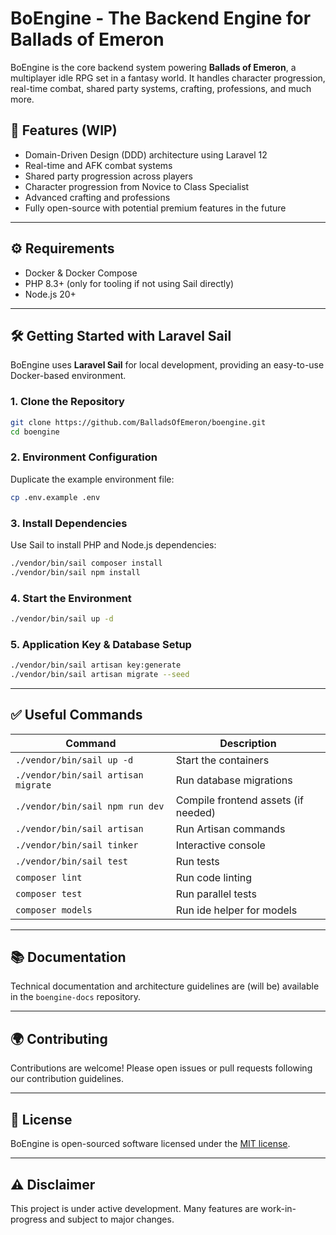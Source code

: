 
# BoEngine - The Backend Engine for Ballads of Emeron

BoEngine is the core backend system powering **Ballads of Emeron**, a multiplayer idle RPG set in a fantasy world. It handles character progression, real-time combat, shared party systems, crafting, professions, and much more.

## 🚀 Features (WIP)

- Domain-Driven Design (DDD) architecture using Laravel 12
- Real-time and AFK combat systems
- Shared party progression across players
- Character progression from Novice to Class Specialist
- Advanced crafting and professions
- Fully open-source with potential premium features in the future

---

## ⚙️ Requirements

- Docker & Docker Compose
- PHP 8.3+ (only for tooling if not using Sail directly)
- Node.js 20+

---

## 🛠️ Getting Started with Laravel Sail

BoEngine uses **Laravel Sail** for local development, providing an easy-to-use Docker-based environment.

### 1. Clone the Repository

```bash
git clone https://github.com/BalladsOfEmeron/boengine.git
cd boengine
```

### 2. Environment Configuration

Duplicate the example environment file:

```bash
cp .env.example .env
```

### 3. Install Dependencies

Use Sail to install PHP and Node.js dependencies:

```bash
./vendor/bin/sail composer install
./vendor/bin/sail npm install
```

### 4. Start the Environment

```bash
./vendor/bin/sail up -d
```

### 5. Application Key & Database Setup

```bash
./vendor/bin/sail artisan key:generate
./vendor/bin/sail artisan migrate --seed
```

---

## ✅ Useful Commands

| Command                             | Description                         |
|-------------------------------------|-------------------------------------|
| `./vendor/bin/sail up -d`           | Start the containers                |
| `./vendor/bin/sail artisan migrate` | Run database migrations             |
| `./vendor/bin/sail npm run dev`     | Compile frontend assets (if needed) |
| `./vendor/bin/sail artisan`         | Run Artisan commands                |
| `./vendor/bin/sail tinker`          | Interactive console                 |
| `./vendor/bin/sail test`            | Run tests                           |
| `composer lint`                     | Run code linting                    |
| `composer test`                     | Run parallel tests                  |
| `composer models`                   | Run ide helper for models           |

---

## 📚 Documentation

Technical documentation and architecture guidelines are (will be) available in the `boengine-docs` repository.

---

## 🌍 Contributing

Contributions are welcome! Please open issues or pull requests following our contribution guidelines.

---

## 📄 License

BoEngine is open-sourced software licensed under the [MIT license](LICENSE).

---

## ⚠️ Disclaimer

This project is under active development. Many features are work-in-progress and subject to major changes.
